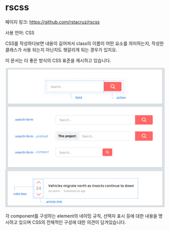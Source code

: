 # rscss

페이지 링크: https://github.com/rstacruz/rscss

사용 언어: CSS

CSS를 작성하다보면 내용이 길어져서 class의 이름이 어떤 요소를 의미하는지, 작성한 클래스가 사용 되는지 아닌지도 헷갈리게 되는 경우가 있지요.

이 문서는 더 좋은 방식의 CSS 표준을 제시하고 있습니다.

![이미지](img/003$20.png)

각 component를 구성하는 element의 네이밍 규칙, 선택자 표시 등에 대한 내용을 명시하고 있으며 CSS의 전체적인 구성에 대한 의견이 담겨있습니다.
